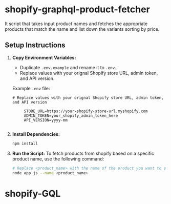 # shopify-graphql-product-fetcher

It script that takes input product names and fetches the appropriate products that match the name and list down the variants sorting by price.

## Setup Instructions

1. **Copy Environment Variables:**

   - Duplicate `.env.example` and rename it to `.env`.
   - Replace values with your orignal Shopify store URL, admin token, and API version.

   Example `.env` file:

   ```dotenv
   # Replace values with your orignal Shopify store URL, admin token, and API version

		STORE_URL=https://your-shopify-store-url.myshopify.com
		ADMIN_TOKEN=your_shopify_admin_token_here
		API_VERSION=yyyy-mm


   ```

2. **Install Dependencies:**

   ```bash
   npm install

   ```

3. **Run the Script:**
   To fetch products from shopify based on a specific product name, use the following command:

   ```bash
   # Replace <product_name> with the name of the product you want to search for.
   node app.js --name <product_name>
   ```
# shopify-GQL
